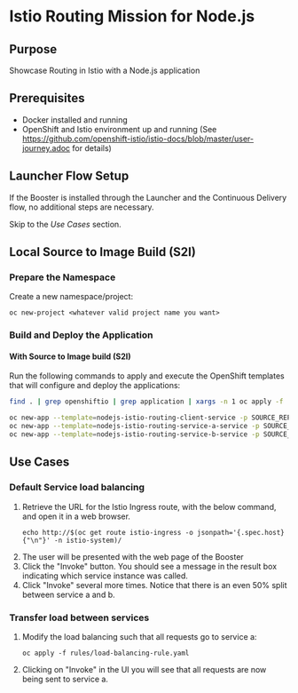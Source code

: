 # Istio Routing Mission for Node.js

## Purpose

Showcase Routing in Istio with a Node.js application

## Prerequisites

* Docker installed and running
* OpenShift and Istio environment up and running (See https://github.com/openshift-istio/istio-docs/blob/master/user-journey.adoc for details)

## Launcher Flow Setup

If the Booster is installed through the Launcher and the Continuous Delivery flow, no additional steps are necessary.

Skip to the _Use Cases_ section.

## Local Source to Image Build (S2I)

### Prepare the Namespace

Create a new namespace/project:
```
oc new-project <whatever valid project name you want>
```

### Build and Deploy the Application

#### With Source to Image build (S2I)

Run the following commands to apply and execute the OpenShift templates that will configure and deploy the applications:
```bash
find . | grep openshiftio | grep application | xargs -n 1 oc apply -f

oc new-app --template=nodejs-istio-routing-client-service -p SOURCE_REPOSITORY_URL=https://github.com/wildfly-swarm-openshiftio-boosters/nodejs-istio-routing -p SOURCE_REPOSITORY_REF=master -p SOURCE_REPOSITORY_DIR=routing-client
oc new-app --template=nodejs-istio-routing-service-a-service -p SOURCE_REPOSITORY_URL=https://github.com/wildfly-swarm-openshiftio-boosters/nodejs-istio-routing -p SOURCE_REPOSITORY_REF=master -p SOURCE_REPOSITORY_DIR=routing-service-a
oc new-app --template=nodejs-istio-routing-service-b-service -p SOURCE_REPOSITORY_URL=https://github.com/wildfly-swarm-openshiftio-boosters/nodejs-istio-routing -p SOURCE_REPOSITORY_REF=master -p SOURCE_REPOSITORY_DIR=routing-service-b
```

## Use Cases

### Default Service load balancing

1. Retrieve the URL for the Istio Ingress route, with the below command, and open it in a web browser.
    ```
    echo http://$(oc get route istio-ingress -o jsonpath='{.spec.host}{"\n"}' -n istio-system)/
    ```
2. The user will be presented with the web page of the Booster
3. Click the "Invoke" button. You should see a message in the result box indicating which service instance was called.
4. Click "Invoke" several more times.
Notice that there is an even 50% split between service a and b.

### Transfer load between services

1. Modify the load balancing such that all requests go to service a:
    ```
    oc apply -f rules/load-balancing-rule.yaml
    ```
2. Clicking on "Invoke" in the UI you will see that all requests are now being sent to service a.
